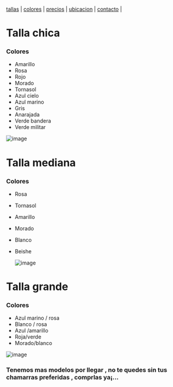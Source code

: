 [tallas](./tallas.md) | [colores](./colores.md) | [precios](./precios.md) | [ubicacion](./ubicacion) | [contacto](./contacto.md) | 


# Talla chica
### Colores

- Amarillo
- Rosa 
- Rojo
- Morado
- Tornasol
- Azul cielo
- Azul marino
- Gris 
- Anarajada
- Verde bandera
- Verde militar

![image](https://user-images.githubusercontent.com/100168915/159013372-57c53e10-6884-4a57-b923-345b2d1661f1.png)


# Talla mediana

### Colores


- Rosa

- Tornasol

- Amarillo

- Morado

- Blanco

- Beishe



  
  ![image](https://user-images.githubusercontent.com/100168915/159014083-be35344d-e09a-4717-b5df-eb1d5d3c59ca.png)


# Talla grande

### Colores

- Azul marino / rosa
- Blanco / rosa
- Azul /amarillo
- Roja/verde
- Morado/blanco 

![image](https://user-images.githubusercontent.com/100168915/159014484-bdbc6c20-f8a1-44f5-95ce-f26b26fa6fb7.png)


### Tenemos mas modelos por llegar , no te quedes sin tus chamarras preferidas , comprlas ya¡...
